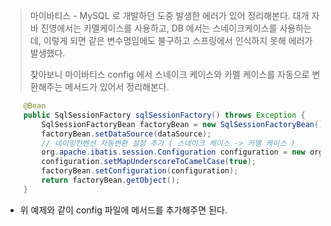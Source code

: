 > 마이바티스 - MySQL 로 개발하던 도중 발생한 에러가 있어 정리해본다. 대개 자바 진영에서는 카멜케이스를 사용하고, DB 에서는 스네이크케이스를 사용하는데, 이렇게 되면 같은 변수명임에도 불구하고 스프링에서 인식하지 못해 에러가 발생했다.
>
> 찾아보니 마이바티스 config 에서 스네이크 케이스와 카멜 케이스를 자동으로 변환해주는 메서드가 있어서 정리해본다.

```java
    @Bean
    public SqlSessionFactory sqlSessionFactory() throws Exception {
        SqlSessionFactoryBean factoryBean = new SqlSessionFactoryBean();
        factoryBean.setDataSource(dataSource);
        // 네이밍컨벤션 자동변환 설정 추가 ( 스네이크 케이스 -> 카멜 케이스 )
        org.apache.ibatis.session.Configuration configuration = new org.apache.ibatis.session.Configuration();
        configuration.setMapUnderscoreToCamelCase(true);
        factoryBean.setConfiguration(configuration);
        return factoryBean.getObject();
    }
```

- 위 예제와 같이 config 파일에 메서드를 추가해주면 된다.

